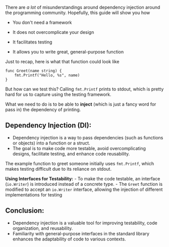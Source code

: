 There are _a lot_ of misunderstandings around dependency injection around the programming community. Hopefully, this guide will show you how

- You don't need a framework

- It does not overcomplicate your design

- It facilitates testing

- It allows you to write great, general-purpose function

Just to recap, here is what that function could look like
```
func Greet(name string) {
	fmt.Printf("Hello, %s", name)
}
```

But how can we test this? Calling `fmt.Printf` prints to stdout, which is pretty hard for us to capture using the testing framework.

What we need to do is to be able to **inject** (which is just a fancy word for pass in) the dependency of printing.

## Dependency Injection (DI):

- Dependency injection is a way to pass dependencies (such as functions or objects) into a function or a struct.
- The goal is to make code more testable, avoid overcomplicating designs, facilitate testing, and enhance code reusability.

The example function to greet someone initially uses `fmt.Printf`, which makes testing difficult due to its reliance on stdout.

**Using Interfaces for Testability:**
    - To make the code testable, an interface (`io.Writer`) is introduced instead of a concrete type.
    - The `Greet` function is modified to accept an `io.Writer` interface, allowing the injection of different implementations for testing

## Conclusion:
- Dependency injection is a valuable tool for improving testability, code organization, and reusability.
- Familiarity with general-purpose interfaces in the standard library enhances the adaptability of code to various contexts.